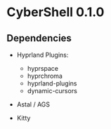 # CyberShell 0.1.0

## Dependencies

- Hyprland
  Plugins:

  - hyprspace
  - hyprchroma
  - hyprland-plugins
  - dynamic-cursors

- Astal / AGS
- Kitty
